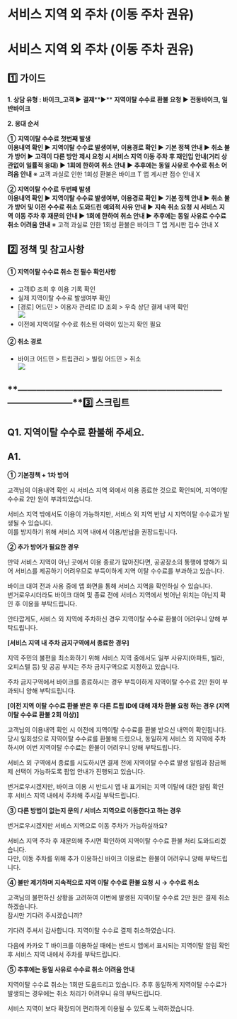# 서비스 지역 외 주차 (이동 주차 권유)

**서비스 지역 외 주차 (이동 주차 권유)**
==========================

**1️⃣ 가이드**
-----------

**1. 상담 유형 : 바이크\_고객 ▶ 결제****▶** **지역이탈 수수료 환불 요청 ▶ 전동바이크, 일반바이크**

**2. 응대 순서**

**①** **지역이탈 수수료 첫번째 발생  
이용내역 확인 ▶ 지역이탈 수수료 발생여부, 이용경로 확인 ▶ 기본 정책 안내 ▶ 취소 불가 방어 ▶ 고객이 다른 방안 제시 요청 시 서비스 지역 이동 주차 후 재인입 안내(거리 상관없이 일률적 응대) ▶ 1회에 한하여 취소 안내 ▶ 추후에는 동일 사유로 수수료 취소 어려움 안내** ※ 고객 과실로 인한 1회성 환불은 바이크 T 앱 게시판 접수 안내 X

**② 지역이탈 수수료 두번째 발생  
이용내역 확인 ▶ 지역이탈 수수료 발생여부, 이용경로 확인 ▶ 기본 정책 안내 ▶ 취소 불가 방어 및 이전 수수료 취소 도와드린 예외적 사유 안내 ▶ 지속 취소 요청 시 서비스 지역 이동 주차 후 재문의 안내 ▶ 1회에 한하여 취소 안내 ▶ 추후에는 동일 사유로 수수료 취소 어려움 안내** ※ 고객 과실로 인한 1회성 환불은 바이크 T 앱 게시판 접수 안내 X

**2️⃣ 정책 및 참고사항**
-----------------

#### **①** 지역이탈 수수료 취소 전 필수 확인사항

* 고객ID 조회 후 이용 기록 확인
* 실제 지역이탈 수수료 발생여부 확인
* [경로] 어드민 > 이용자 관리로 ID 조회 > 우측 상단 결제 내역 확인  
  ![](https://kakaomobilitysupport.zendesk.com/hc/article_attachments/37646193598233)
* 이전에 지역이탈 수수료 취소된 이력이 있는지 확인 필요

#### **②** 취소 경로

* 바이크 어드민 > 트립관리 > 빌링 어드민 > 취소  
  ![](https://kakaomobilitysupport.zendesk.com/hc/article_attachments/37646207906585)

**―****―****―****―****―****―****―****―****―****―****―****―****―****―****―****―****―****―****―****―****―****―****―****―****―****―****―****―****―****3️⃣ 스크립트**
-------------------------------------------------------------------------------------------------------------------------------------------------------------

**Q1. 지역이탈 수수료 환불해 주세요.**
-------------------------

**A1.**
-------

**① 기본정책 + 1차 방어**

고객님의 이용내역 확인 시 서비스 지역 외에서 이용 종료한 것으로 확인되어, 지역이탈 수수료 2만 원이 부과되었습니다.  
  
서비스 지역 밖에서도 이용이 가능하지만, 서비스 외 지역 반납 시 지역이탈 수수료가 발생될 수 있습니다.   
이를 방지하기 위해 서비스 지역 내에서 이용/반납을 권장드립니다.

**② 추가 방어가 필요한 경우**

만약 서비스 지역이 아닌 곳에서 이용 종료가 많아진다면, 공공장소의 통행에 방해가 되어 서비스를 제공하기 어려우므로 부득이하게 지역 이탈 수수료를 부과하고 있습니다.  
  
바이크 대여 전과 사용 중에 앱 화면을 통해 서비스 지역을 확인하실 수 있습니다.  
번거로우시더라도 바이크 대여 및 종료 전에 서비스 지역에서 벗어난 위치는 아닌지 확인 후 이용을 부탁드립니다.  
  
안타깝게도, 서비스 외 지역에 주차하신 경우 지역이탈 수수료 환불이 어려우니 양해 부탁드립니다.

**[서비스 지역 내 주차 금지구역에서 종료한 경우]**

지역 주민의 불편을 최소화하기 위해 서비스 지역 중에서도 일부 사유지(아파트, 빌라, 오피스텔 등) 및 공공 부지는 주차 금지구역으로 지정하고 있습니다.  
  
주차 금지구역에서 바이크를 종료하시는 경우 부득이하게 지역이탈 수수료 2만 원이 부과되니 양해 부탁드립니다.

**[이전 지역 이탈 수수료 환불 받은 후 다른 트립 ID에 대해 재차 환불 요청 하는 경우 (지역이탈 수수료 환불 2회 이상)]**

고객님의 이용내역 확인 시 이전에 지역이탈 수수료를 환불 받으신 내역이 확인됩니다.  
당시 일회성으로 지역이탈 수수료를 환불해 드렸으나, 동일하게 서비스 외 지역에 주차하시어 이번 지역이탈 수수료는 환불이 어려우니 양해 부탁드립니다.  
  
서비스 외 구역에서 종료를 시도하시면 결제 전에 지역이탈 수수료 발생 알림과 잠금해제 선택이 가능하도록 팝업 안내가 진행되고 있습니다.  
  
번거로우시겠지만, 바이크 이용 시 반드시 앱 내 표기되는 지역 이탈에 대한 알림 확인 후 서비스 지역 내에서 주차해 주시길 부탁드립니다.

**③ 다른 방법이 없는지 문의 / 서비스 지역으로 이동한다고 하는 경우**

번거로우시겠지만 서비스 지역으로 이동 주차가 가능하실까요?  
  
서비스 지역 주차 후 재문의해 주시면 확인하여 지역이탈 수수료 환불 처리 도와드리겠습니다.  
다만, 이동 주차를 위해 추가 이용하신 바이크 이용료는 환불이 어려우니 양해 부탁드립니다.

**④ 불만 제기하며 지속적으로 지역 이탈 수수료 환불 요청 시 → 수수료 취소**

고객님의 불편하신 상황을 고려하여 이번에 발생된 지역이탈 수수료 2만 원은 결제 취소하겠습니다.  
잠시만 기다려 주시겠습니까?  
  
기다려 주셔서 감사합니다. 지역이탈 수수료 결제 취소하였습니다.  
  
다음에 카카오 T 바이크를 이용하실 때에는 반드시 앱에서 표시되는 지역이탈 알림 확인 후 서비스 지역 내에서 주차를 부탁드립니다.

**⑤ 추후에는 동일 사유로 수수료 취소 어려움 안내**

지역이탈 수수료 취소는 1회만 도움드리고 있습니다. 추후 동일하게 지역이탈 수수료가 발생되는 경우에는 취소 처리가 어려우니 유의 부탁드립니다.  
  
서비스 지역이 보다 확장되어 편리하게 이용될 수 있도록 노력하겠습니다.